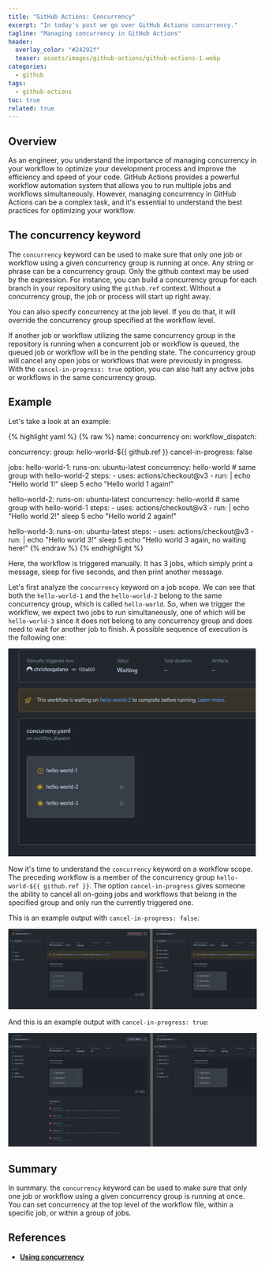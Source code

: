 ```yaml
---
title: "GitHub Actions: Concurrency"
excerpt: "In today's post we go over GitHub Actions concurrency."
tagline: "Managing concurrency in GitHub Actions"
header:
  overlay_color: "#24292f"
  teaser: assets/images/github-actions/github-actions-1.webp
categories:
  - github
tags:
  - github-actions
toc: true
related: true
---
```


## Overview

As an engineer, you understand the importance of managing concurrency in your workflow to optimize your development process and improve the efficiency and speed of your code. GitHub Actions provides a powerful workflow automation system that allows you to run multiple jobs and workflows simultaneously. However, managing concurrency in GitHub Actions can be a complex task, and it's essential to understand the best practices for optimizing your workflow.

## The concurrency keyword

The `concurrency` keyword can be used to make sure that only one job or workflow using a given concurrency group is running at once. Any string or phrase can be a concurrency group. Only the github context may be used by the expression. For instance, you can build a concurrency group for each branch in your repository using the `github.ref` context. Without a concurrency group, the job or process will start up right away.

You can also specify concurrency at the job level. If you do that, it will override the concurrency group specified at the workflow level.

If another job or workflow utilizing the same concurrency group in the repository is running when a concurrent job or workflow is queued, the queued job or workflow will be in the pending state. The concurrency group will cancel any open jobs or workflows that were previously in progress. With the `cancel-in-progress: true` option, you can also halt any active jobs or workflows in the same concurrency group.

## Example

Let's take a look at an example:

{% highlight yaml %}
{% raw %}
name: concurrency
on:
  workflow_dispatch:

concurrency:
  group: hello-world-${{ github.ref }}
  cancel-in-progress: false

jobs:
  hello-world-1:
    runs-on: ubuntu-latest
    concurrency: hello-world # same group with hello-world-2
    steps:
      - uses: actions/checkout@v3
      - run: |
          echo "Hello world 1!"
          sleep 5
          echo "Hello world 1 again!"

  hello-world-2:
    runs-on: ubuntu-latest
    concurrency: hello-world # same group with hello-world-1
    steps:
      - uses: actions/checkout@v3
      - run: |
          echo "Hello world 2!"
          sleep 5
          echo "Hello world 2 again!"

  hello-world-3:
    runs-on: ubuntu-latest
    steps:
      - uses: actions/checkout@v3
      - run: |
          echo "Hello world 3!"
          sleep 5
          echo "Hello world 3 again, no waiting here!"
{% endraw %}
{% endhighlight %}

Here, the workflow is triggered manually. It has 3 jobs, which simply print a message, sleep for five seconds, and then print another message.

Let's first analyze the `concurrency` keyword on a job scope. We can see that both the `hello-world-1` and the `hello-world-2` belong to the same concurrency group, which is called `hello-world`. So, when we trigger the workflow, we expect two jobs to run simultaneously, one of which will be `hello-world-3` since it does not belong to any concurrency group and does need to wait for another job to finish. A possible sequence of execution is the following one:

![concurrency-job-scope](/assets/images/github-actions/concurrency-job-scope.webp)

Now it's time to understand the `concurrency` keyword on a workflow scope. The preceding workflow is a member of the concurrency group `hello-world-${{ github.ref }}`. The option `cancel-in-progress` gives someone the ability to cancel all on-going jobs and workflows that belong in the specified group and only run the currently triggered one.

This is an example output with `cancel-in-progress: false`:

![concurrency-workflow-scope-no-cancel](/assets/images/github-actions/concurrency-workflow-scope-no-cancel.webp)

And this is an example output with `cancel-in-progress: true`:

![concurrency-workflow-scope-with-cancel](/assets/images/github-actions/concurrency-workflow-scope-with-cancel.webp)

## Summary

In summary. the `concurrency` keyword can be used to make sure that only one job or workflow using a given concurrency group is running at once. You can  set concurrency at the top level of the workflow file, within a specific job, or within a group of jobs.

## References

- [**Using concurrency**](https://docs.github.com/en/actions/using-jobs/using-concurrency)
